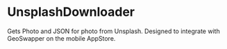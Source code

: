# UnsplashDownloader
Gets Photo and JSON for photo from Unsplash. Designed to integrate with GeoSwapper on the mobile AppStore.
